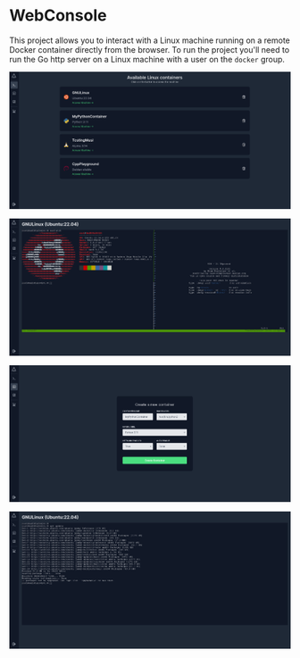 # WebConsole

This project allows you to interact with a Linux machine running on a remote Docker container directly from the browser. To run the project you'll need to run the Go http server on a Linux machine with a user on the `docker` group.

![Screenshot of containers](./showcase/Containers.png)

![Screenshot of ubuntu on the browser](./showcase/UbuntuBrowser.png)

![Screenshot of Container creation](./showcase/NewContainer.png)

![Screenshot of apt on browser](./showcase/AptBrowser.png)

